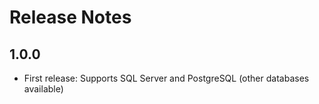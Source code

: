 # Release Notes

## 1.0.0

- First release: Supports SQL Server and PostgreSQL (other databases available)